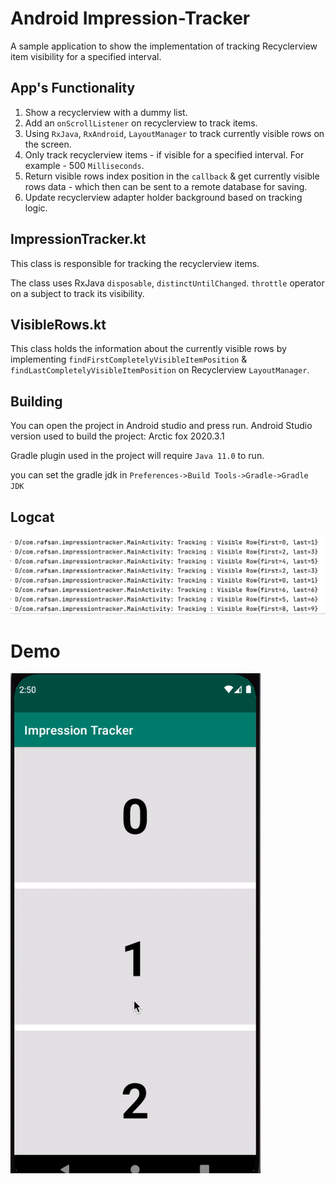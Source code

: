 # Android Impression-Tracker
A sample application to show the implementation of tracking Recyclerview item visibility for a specified interval.

## App's Functionality

1. Show a recyclerview with a dummy list.
2. Add an `onScrollListener` on recyclerview to track items.
3. Using `RxJava`, `RxAndroid`, `LayoutManager` to track currently visible rows on the screen.
4. Only track recyclerview items - if visible for a specified interval. For example - 500 `Milliseconds`.
5. Return visible rows index position in the `callback` & get currently visible rows data - which then can be sent to a remote database for saving.
6. Update recyclerview adapter holder background based on tracking logic.

## ImpressionTracker.kt

This class is responsible for tracking the recyclerview items.

The class uses RxJava `disposable`, `distinctUntilChanged`. `throttle` operator on a subject to track its visibility.


## VisibleRows.kt

This class holds the information about the currently visible rows by implementing `findFirstCompletelyVisibleItemPosition` & `findLastCompletelyVisibleItemPosition` on Recyclerview `LayoutManager`.


## Building

You can open the project in Android studio and press run.
Android Studio version used to build the project: Arctic fox 2020.3.1

Gradle plugin used in the project will require `Java 11.0` to run.

you can set the gradle jdk in `Preferences->Build Tools->Gradle->Gradle JDK`


## Logcat
![](images/log.png)

# Demo

![](images/tracker_demo.gif)
